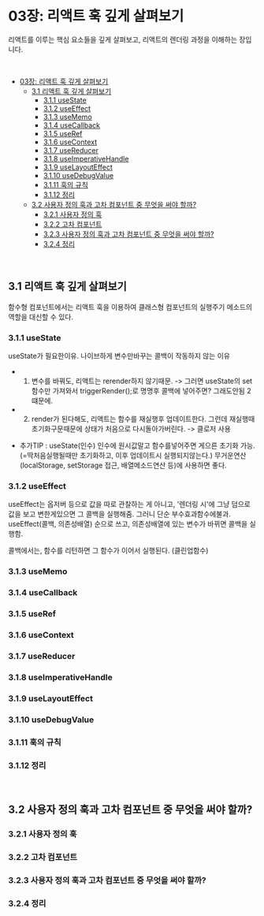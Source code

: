 # 03장: 리액트 훅 깊게 살펴보기

리액트를 이루는 핵심 요소들을 깊게 살펴보고, 리액트의 렌더링 과정을 이해하는 장입니다.

<br>

- [03장: 리액트 훅 깊게 살펴보기](#03장-리액트-훅-깊게-살펴보기)
  - [3.1 리액트 훅 깊게 살펴보기](#31-리액트-훅-깊게-살펴보기)
    - [3.1.1 useState](#311-usestate)
    - [3.1.2 useEffect](#312-useeffect)
    - [3.1.3 useMemo](#313-usememo)
    - [3.1.4 useCallback](#314-usecallback)
    - [3.1.5 useRef](#315-useref)
    - [3.1.6 useContext](#316-usecontext)
    - [3.1.7 useReducer](#317-usereducer)
    - [3.1.8 useImperativeHandle](#318-useimperativehandle)
    - [3.1.9 useLayoutEffect](#319-uselayouteffect)
    - [3.1.10 useDebugValue](#3110-usedebugvalue)
    - [3.1.11 훅의 규칙](#3111-훅의-규칙)
    - [3.1.12 정리](#3112-정리)
  - [3.2 사용자 정의 훅과 고차 컴포넌트 중 무엇을 써야 할까?](#32-사용자-정의-훅과-고차-컴포넌트-중-무엇을-써야-할까)
    - [3.2.1 사용자 정의 훅](#321-사용자-정의-훅)
    - [3.2.2 고차 컴포넌트](#322-고차-컴포넌트)
    - [3.2.3 사용자 정의 훅과 고차 컴포넌트 중 무엇을 써야 할까?](#323-사용자-정의-훅과-고차-컴포넌트-중-무엇을-써야-할까)
    - [3.2.4 정리](#324-정리)

<br>

## 3.1 리액트 훅 깊게 살펴보기
함수형 컴포넌트에서는 리액트 훅을 이용하여 클래스형 컴포넌트의 실행주기 메소드의 역할을 대신할 수 있다.
### 3.1.1 useState
useState가 필요한이유. 나이브하게 변수만바꾸는 콜백이 작동하지 않는 이유
- 1. 변수를 바꿔도, 리액트는 rerender하지 않기때문. -> 그러면 useState의 set함수만 가져와서 triggerRender();로 명명후 콜백에 넣어주면? 그래도안됨 2떄문에.
- 2. render가 된다해도, 리액트는 함수를 재실행후 업데이트한다. 그런데 재실행때 초기화구문때문에 상태가 처음으로 다시돌아가버린다. -> 클로저 사용

- 추가TIP : useState(인수) 인수에 원시값말고 함수를넣어주면 게으른 초기화 가능. (=딱처음실행될때만 초기화하고, 이후 업데이트시 실행되지않는다.)
무거운연산(localStorage, setStorage 접근, 배열메소드연산 등)에 사용하면 좋다.

### 3.1.2 useEffect
useEffect는 옵저버 등으로 값을 따로 관찰하는 게 아니고, '렌더링 시'에 그냥 덤으로 값을 보고 변한게있으면 그 콜백을 실행해줌. 그러니 단순 부수효과함수에불과.
useEffect(콜백, 의존성배열) 순으로 쓰고, 의존성배열에 있는 변수가 바뀌면 콜백을 실행함.

콜백에서는, 함수를 리턴하면 그 함수가 이어서 실행된다. (클린업함수)
### 3.1.3 useMemo

### 3.1.4 useCallback

### 3.1.5 useRef

### 3.1.6 useContext

### 3.1.7 useReducer

### 3.1.8 useImperativeHandle

### 3.1.9 useLayoutEffect

### 3.1.10 useDebugValue

### 3.1.11 훅의 규칙

### 3.1.12 정리

<br>

## 3.2 사용자 정의 훅과 고차 컴포넌트 중 무엇을 써야 할까?

### 3.2.1 사용자 정의 훅

### 3.2.2 고차 컴포넌트

### 3.2.3 사용자 정의 훅과 고차 컴포넌트 중 무엇을 써야 할까?

### 3.2.4 정리
